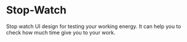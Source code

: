 # Stop-Watch
Stop watch UI design for testing your working energy. It can help you to check how much time give you to your work.
